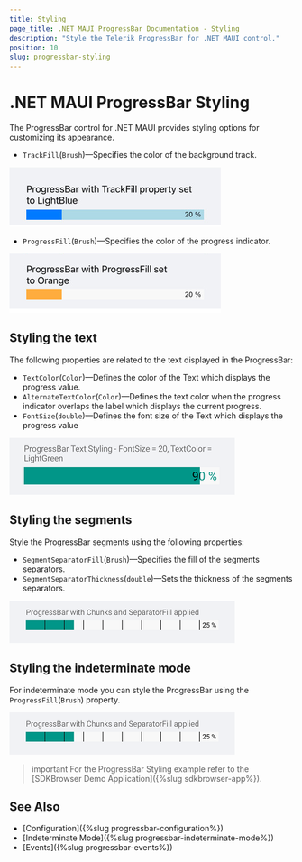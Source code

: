 ```yaml
---
title: Styling
page_title: .NET MAUI ProgressBar Documentation - Styling
description: "Style the Telerik ProgressBar for .NET MAUI control."
position: 10
slug: progressbar-styling
---
```


# .NET MAUI ProgressBar Styling

The ProgressBar control for .NET MAUI provides styling options for customizing its appearance.

* `TrackFill`(`Brush`)&mdash;Specifies the color of the background track.

<snippet id='progressbar-styling-trackfill'/>

![ProgressBar Track Fill](images/progressbar-styling-track-fill.png)

* `ProgressFill`(`Brush`)&mdash;Specifies the color of the progress indicator.

<snippet id='progressbar-styling-progressfill'/>

![ProgressBar Progress Fill](images/progressbar-styling-progress-fill.png)

## Styling the text

The following properties are related to the text displayed in the ProgressBar:

* `TextColor`(`Color`)&mdash;Defines the color of the Text which displays the progress value.
* `AlternateTextColor`(`Color`)&mdash;Defines the text color when the progress indicator overlaps the label which displays the current progress.
* `FontSize`(`double`)&mdash;Defines the font size of the Text which displays the progress value

<snippet id='progressbar-styling-text'/>

![ProgressBar Text Styling](images/progressbar-styling-text.png)

## Styling the segments

Style the ProgressBar segments using the following properties:

* `SegmentSeparatorFill`(`Brush`)&mdash;Specifies the fill of the segments separators.
* `SegmentSeparatorThickness`(`double`)&mdash;Sets the thickness of the segments separators.

<snippet id='progressbar-styling-separator-segments'/>

![ProgressBar Segments Separator Fill](images/progressbar-styling-segments-separator.png)

## Styling the indeterminate mode

For indeterminate mode you can style the ProgressBar using the `ProgressFill`(`Brush`) property.

<snippet id='progressbar-styling-separator-segments'/>

![ProgressBar Style the indeterminate mode fill](images/progressbar-styling-segments-separator.png)

>important For the ProgressBar Styling example refer to the [SDKBrowser Demo Application]({%slug sdkbrowser-app%}).

## See Also

- [Configuration]({%slug progressbar-configuration%})
- [Indeterminate Mode]({%slug progressbar-indeterminate-mode%})
- [Events]({%slug progressbar-events%})

